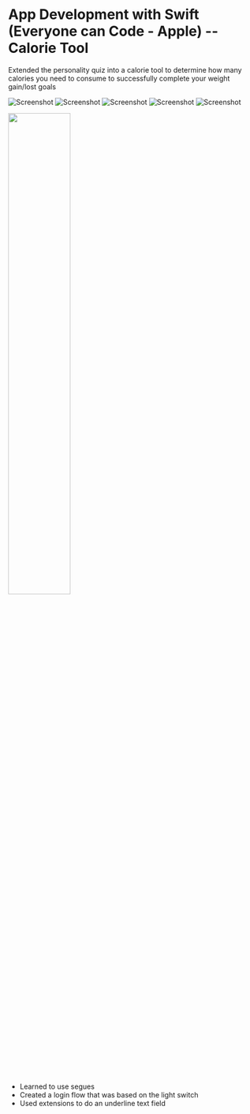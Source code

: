 # App Development with Swift (Everyone can Code - Apple) -- Calorie Tool

Extended the personality quiz into a calorie tool to determine how many calories you need to consume to successfully complete your weight gain/lost goals

![Screenshot](/Resources/input.png)
![Screenshot](/Resources/intro.png)
![Screenshot](/Resources/options.png)
![Screenshot](/Resources/slider.png)
![Screenshot](/Resources/results.png)

<img src="/Resources/input.png" width="50%">

* Learned to use segues
* Created a login flow that was based on the light switch
* Used extensions to do an underline text field
